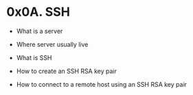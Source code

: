 # 0x0A. SSH

- What is a server

- Where server usually live

- What is SSH

- How to create an SSH RSA key pair

- How to connect to a remote host using an SSH RSA key pair
